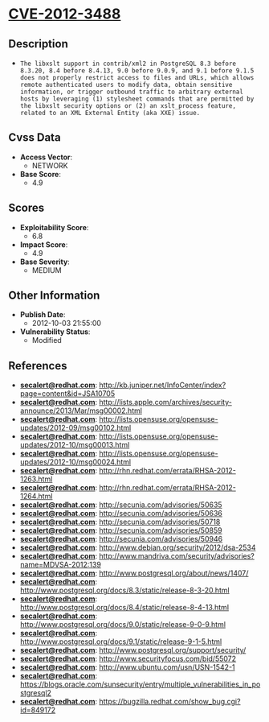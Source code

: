 
# [CVE-2012-3488](https://cve.mitre.org/cgi-bin/cvename.cgi?name=CVE-2012-3488)

## Description

- `The libxslt support in contrib/xml2 in PostgreSQL 8.3 before 8.3.20, 8.4 before 8.4.13, 9.0 before 9.0.9, and 9.1 before 9.1.5 does not properly restrict access to files and URLs, which allows remote authenticated users to modify data, obtain sensitive information, or trigger outbound traffic to arbitrary external hosts by leveraging (1) stylesheet commands that are permitted by the libxslt security options or (2) an xslt_process feature, related to an XML External Entity (aka XXE) issue.`

## Cvss Data

- **Access Vector**:
  - NETWORK
- **Base Score**:
  - 4.9

## Scores

- **Exploitability Score**:
  - 6.8
- **Impact Score**:
  - 4.9
- **Base Severity**:
  - MEDIUM

## Other Information

- **Publish Date**:
  - 2012-10-03 21:55:00
- **Vulnerability Status**:
  - Modified

## References

- **secalert@redhat.com**: http://kb.juniper.net/InfoCenter/index?page=content&id=JSA10705
- **secalert@redhat.com**: http://lists.apple.com/archives/security-announce/2013/Mar/msg00002.html
- **secalert@redhat.com**: http://lists.opensuse.org/opensuse-updates/2012-09/msg00102.html
- **secalert@redhat.com**: http://lists.opensuse.org/opensuse-updates/2012-10/msg00013.html
- **secalert@redhat.com**: http://lists.opensuse.org/opensuse-updates/2012-10/msg00024.html
- **secalert@redhat.com**: http://rhn.redhat.com/errata/RHSA-2012-1263.html
- **secalert@redhat.com**: http://rhn.redhat.com/errata/RHSA-2012-1264.html
- **secalert@redhat.com**: http://secunia.com/advisories/50635
- **secalert@redhat.com**: http://secunia.com/advisories/50636
- **secalert@redhat.com**: http://secunia.com/advisories/50718
- **secalert@redhat.com**: http://secunia.com/advisories/50859
- **secalert@redhat.com**: http://secunia.com/advisories/50946
- **secalert@redhat.com**: http://www.debian.org/security/2012/dsa-2534
- **secalert@redhat.com**: http://www.mandriva.com/security/advisories?name=MDVSA-2012:139
- **secalert@redhat.com**: http://www.postgresql.org/about/news/1407/
- **secalert@redhat.com**: http://www.postgresql.org/docs/8.3/static/release-8-3-20.html
- **secalert@redhat.com**: http://www.postgresql.org/docs/8.4/static/release-8-4-13.html
- **secalert@redhat.com**: http://www.postgresql.org/docs/9.0/static/release-9-0-9.html
- **secalert@redhat.com**: http://www.postgresql.org/docs/9.1/static/release-9-1-5.html
- **secalert@redhat.com**: http://www.postgresql.org/support/security/
- **secalert@redhat.com**: http://www.securityfocus.com/bid/55072
- **secalert@redhat.com**: http://www.ubuntu.com/usn/USN-1542-1
- **secalert@redhat.com**: https://blogs.oracle.com/sunsecurity/entry/multiple_vulnerabilities_in_postgresql2
- **secalert@redhat.com**: https://bugzilla.redhat.com/show_bug.cgi?id=849172
